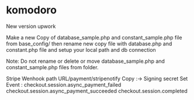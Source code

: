# komodoro
New version upwork

Make a new Copy of database_sample.php and constant_sample.php file from base_config/ 
then rename new copy file with database.php and constant.php file and setup your local path and db connection

Note: Do not rename or delete or move database_sample.php and constant_sample.php files from folder.


Stripe Wenhook path URL/payment/stripenotify
Copy :-> Signing secret
Set Event :
checkout.session.async_payment_failed
checkout.session.async_payment_succeeded
checkout.session.completed


